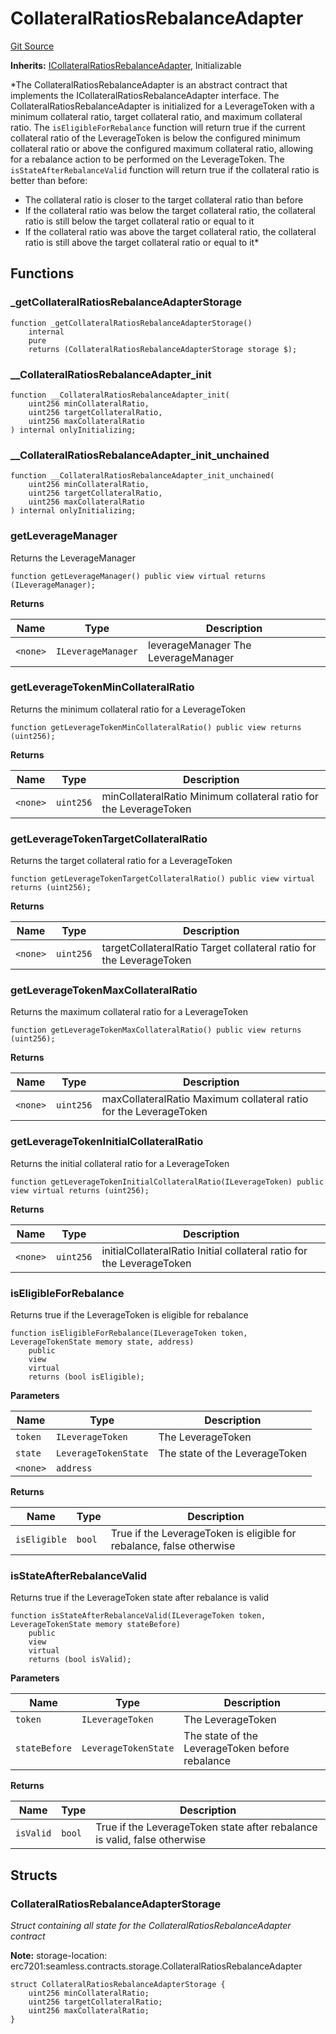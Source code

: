 # CollateralRatiosRebalanceAdapter
[Git Source](https://github.com/seamless-protocol/ilm-v2/blob/ca7af3bd8afb6a515c334e2f448f621a379dc94e/src/rebalance/CollateralRatiosRebalanceAdapter.sol)

**Inherits:**
[ICollateralRatiosRebalanceAdapter](/src/interfaces/ICollateralRatiosRebalanceAdapter.sol/interface.ICollateralRatiosRebalanceAdapter.md), Initializable

*The CollateralRatiosRebalanceAdapter is an abstract contract that implements the ICollateralRatiosRebalanceAdapter interface.
The CollateralRatiosRebalanceAdapter is initialized for a LeverageToken with a minimum collateral ratio, target collateral ratio, and maximum collateral ratio.
The `isEligibleForRebalance` function will return true if the current collateral ratio of the LeverageToken is below the configured
minimum collateral ratio or above the configured maximum collateral ratio, allowing for a rebalance action to be performed on the LeverageToken.
The `isStateAfterRebalanceValid` function will return true if the collateral ratio is better than before:
- The collateral ratio is closer to the target collateral ratio than before
- If the collateral ratio was below the target collateral ratio, the collateral ratio is still below the target collateral ratio or equal to it
- If the collateral ratio was above the target collateral ratio, the collateral ratio is still above the target collateral ratio or equal to it*


## Functions
### _getCollateralRatiosRebalanceAdapterStorage


```solidity
function _getCollateralRatiosRebalanceAdapterStorage()
    internal
    pure
    returns (CollateralRatiosRebalanceAdapterStorage storage $);
```

### __CollateralRatiosRebalanceAdapter_init


```solidity
function __CollateralRatiosRebalanceAdapter_init(
    uint256 minCollateralRatio,
    uint256 targetCollateralRatio,
    uint256 maxCollateralRatio
) internal onlyInitializing;
```

### __CollateralRatiosRebalanceAdapter_init_unchained


```solidity
function __CollateralRatiosRebalanceAdapter_init_unchained(
    uint256 minCollateralRatio,
    uint256 targetCollateralRatio,
    uint256 maxCollateralRatio
) internal onlyInitializing;
```

### getLeverageManager

Returns the LeverageManager


```solidity
function getLeverageManager() public view virtual returns (ILeverageManager);
```
**Returns**

|Name|Type|Description|
|----|----|-----------|
|`<none>`|`ILeverageManager`|leverageManager The LeverageManager|


### getLeverageTokenMinCollateralRatio

Returns the minimum collateral ratio for a LeverageToken


```solidity
function getLeverageTokenMinCollateralRatio() public view returns (uint256);
```
**Returns**

|Name|Type|Description|
|----|----|-----------|
|`<none>`|`uint256`|minCollateralRatio Minimum collateral ratio for the LeverageToken|


### getLeverageTokenTargetCollateralRatio

Returns the target collateral ratio for a LeverageToken


```solidity
function getLeverageTokenTargetCollateralRatio() public view virtual returns (uint256);
```
**Returns**

|Name|Type|Description|
|----|----|-----------|
|`<none>`|`uint256`|targetCollateralRatio Target collateral ratio for the LeverageToken|


### getLeverageTokenMaxCollateralRatio

Returns the maximum collateral ratio for a LeverageToken


```solidity
function getLeverageTokenMaxCollateralRatio() public view returns (uint256);
```
**Returns**

|Name|Type|Description|
|----|----|-----------|
|`<none>`|`uint256`|maxCollateralRatio Maximum collateral ratio for the LeverageToken|


### getLeverageTokenInitialCollateralRatio

Returns the initial collateral ratio for a LeverageToken


```solidity
function getLeverageTokenInitialCollateralRatio(ILeverageToken) public view virtual returns (uint256);
```
**Returns**

|Name|Type|Description|
|----|----|-----------|
|`<none>`|`uint256`|initialCollateralRatio Initial collateral ratio for the LeverageToken|


### isEligibleForRebalance

Returns true if the LeverageToken is eligible for rebalance


```solidity
function isEligibleForRebalance(ILeverageToken token, LeverageTokenState memory state, address)
    public
    view
    virtual
    returns (bool isEligible);
```
**Parameters**

|Name|Type|Description|
|----|----|-----------|
|`token`|`ILeverageToken`|The LeverageToken|
|`state`|`LeverageTokenState`|The state of the LeverageToken|
|`<none>`|`address`||

**Returns**

|Name|Type|Description|
|----|----|-----------|
|`isEligible`|`bool`|True if the LeverageToken is eligible for rebalance, false otherwise|


### isStateAfterRebalanceValid

Returns true if the LeverageToken state after rebalance is valid


```solidity
function isStateAfterRebalanceValid(ILeverageToken token, LeverageTokenState memory stateBefore)
    public
    view
    virtual
    returns (bool isValid);
```
**Parameters**

|Name|Type|Description|
|----|----|-----------|
|`token`|`ILeverageToken`|The LeverageToken|
|`stateBefore`|`LeverageTokenState`|The state of the LeverageToken before rebalance|

**Returns**

|Name|Type|Description|
|----|----|-----------|
|`isValid`|`bool`|True if the LeverageToken state after rebalance is valid, false otherwise|


## Structs
### CollateralRatiosRebalanceAdapterStorage
*Struct containing all state for the CollateralRatiosRebalanceAdapter contract*

**Note:**
storage-location: erc7201:seamless.contracts.storage.CollateralRatiosRebalanceAdapter


```solidity
struct CollateralRatiosRebalanceAdapterStorage {
    uint256 minCollateralRatio;
    uint256 targetCollateralRatio;
    uint256 maxCollateralRatio;
}
```

